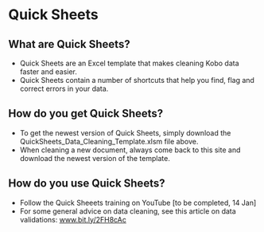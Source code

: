 # Quick Sheets
## What are Quick Sheets?
- Quick Sheets are an Excel template that makes cleaning Kobo data faster and easier.
- Quick Sheets contain a number of shortcuts that help you find, flag and correct errors in your data.
## How do you get Quick Sheets?
- To get the newest version of Quick Sheets, simply download the QuickSheets_Data_Cleaning_Template.xlsm file above.
- When cleaning a new document, always come back to this site and download the newest version of the template.
## How do you use Quick Sheets?
- Follow the Quick Sheeets training on YouTube [to be completed, 14 Jan]
- For some general advice on data cleaning, see this article on data validations: www.bit.ly/2FH8cAc
